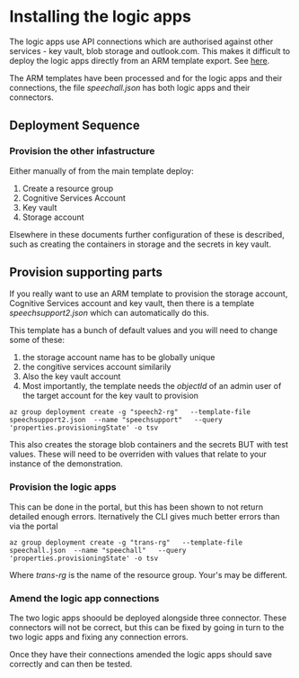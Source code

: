 # Installing the logic apps
The logic apps use API connections which are authorised against other services - key vault, blob storage and outlook.com. This makes it difficult to deploy the logic apps directly from an ARM template export. See [here](https://www.feval.ca/posts/logicapp-ci/).

The ARM templates have been processed and for the logic apps and their connections, the file *speechall.json* has both logic apps and their connectors.

## Deployment Sequence
### Provision the other infastructure
Either manually of from the main template deploy:
1. Create a resource group 
2. Cognitive Services Account
2. Key vault
3. Storage account

Elsewhere in these documents further configuration of these is described, such as creating the containers in storage and the secrets in key vault.

## Provision supporting parts
If you really want to use an ARM template to provision the storage account, Cognitive Services account and key vault, then there is a template *speechsupport2.json* which can automatically do this.

This template has a bunch of default values and you will need to change some of these:
1. the storage account name has to be globally unique
2. the congitive services account similarily
3. Also the key vault account
4. Most importantly, the template needs the *objectId* of an admin user of the target account for the key vault to provision

```
az group deployment create -g "speech2-rg"   --template-file speechsupport2.json  --name "speechsupport"   --query 'properties.provisioningState' -o tsv
```
This also creates the storage blob containers and the secrets BUT with test values. These will need to be overriden with values that relate to your instance of the demonstration.

### Provision the logic apps
This can be done in the portal, but this has been shown to not return detailed enough errors. lternatively the CLI  gives much better errors than via the portal

```
az group deployment create -g "trans-rg"   --template-file speechall.json  --name "speechall"   --query 'properties.provisioningState' -o tsv
```
Where *trans-rg* is the name of the resource group. Your's may be different.

### Amend the logic app connections
The two logic apps shoould be deployed alongside three connector. These connectors will not be correct, but this can be fixed by going in turn to the two logic apps and fixing any connection errors.

Once they have their connections amended the logic apps should save correctly and can then be tested.


